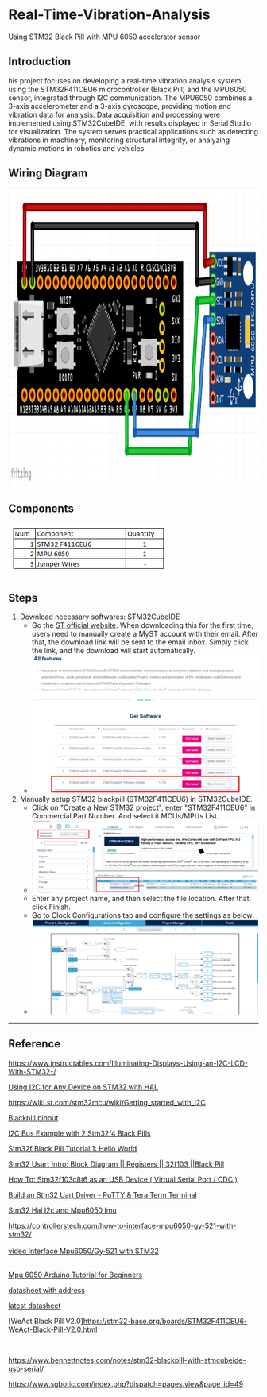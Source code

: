 # Real-Time-Vibration-Analysis
Using STM32 Black Pill with MPU 6050 accelerator sensor

## Introduction
his project focuses on developing a real-time vibration analysis system using the STM32F411CEU6 microcontroller (Black Pill) and the MPU6050 sensor, integrated through I2C communication. The MPU6050 combines a 3-axis accelerometer and a 3-axis gyroscope, providing motion and vibration data for analysis. Data acquisition and processing were implemented using STM32CubeIDE, with results displayed in Serial Studio for visualization. The system serves practical applications such as detecting vibrations in machinery, monitoring structural integrity, or analyzing dynamic motions in robotics and vehicles.

## Wiring Diagram
<img src="images\Wiring Diagram.png" width="1000" height="600" alt="Wiring Diagram">

## Components
<kbd>
<img src="images\BOM.png" alt="BOM">
</kbd>
  
## Steps
1. Download necessary softwares: STM32CubeIDE
   * Go the [ST official website](https://www.st.com/en/development-tools/stm32cubeide.html). When downloading this for the first time, users need to manually create a MyST account with their email. After that, the download link will be sent to the email inbox. Simply click the link, and the download will start automatically.
   * <kbd><img src="images\downloadStm32.png" alt="downloadStm32"></kbd>
2. Manually setup STM32 blackpill (STM32F411CEU6) in STM32CubeIDE.
   - Click on "Create a New STM32 project", enter "STM32F411CEU6" in Commercial Part Number. And select it MCUs/MPUs List.
   - <kbd><img src="images\selectBlackPill.png" alt="selectBlackPill"></kbd>
   - Enter any project name, and then select the file location. After that, click Finish.
   - Go to Clock Configurations tab and configure the settings as below:
   - <kbd><img src="images\clockConfig.png" alt="clockConfig"></kbd>


---
## Reference

https://www.instructables.com/Illuminating-Displays-Using-an-I2C-LCD-With-STM32-/

[Using I2C for Any Device on STM32 with HAL](https://www.youtube.com/watch?v=cvmQNTVJrzs)

https://wiki.st.com/stm32mcu/wiki/Getting_started_with_I2C

[Blackpill pinout](https://stm32world.com/wiki/Black_Pill#Pinout)

[I2C Bus Example with 2 Stm32f4 Black Pills](https://www.youtube.com/watch?v=5RaKuFRM8Og)

[Stm32f Black Pill Tutorial 1: Hello World](https://www.youtube.com/watch?v=tkJy2gaKOxw)

[Stm32 Usart Intro: Block Diagram || Registers || 32f103 ||Black Pill](https://www.youtube.com/watch?v=6LYwBEtF0gI)

[How To: Stm32f103c8t6 as an USB Device ( Virtual Serial Port / CDC )](https://www.youtube.com/watch?v=YZjnCOun1wU)

[Build an Stm32 Uart Driver - PuTTY & Tera Term Terminal](https://www.youtube.com/watch?v=i0evyvBKW90)

[Stm32 Hal I2c and Mpu6050 Imu](https://www.youtube.com/watch?v=P7a6qxacnO4)

https://controllerstech.com/how-to-interface-mpu6050-gy-521-with-stm32/
<br>
<br>
[video Interface Mpu6050/Gy-521 with STM32](https://www.youtube.com/watch?v=xxphp9wDnHA)
<br>
<br>


[Mpu 6050 Arduino Tutorial for Beginners](https://www.youtube.com/watch?v=SVI_NldMjlE)

[datasheet with address](https://download.mikroe.com/documents/datasheets/MPU-6000_datasheet.pdf)

[latest datasheet](https://invensense.tdk.com/wp-content/uploads/2015/02/MPU-6000-Register-Map1.pdf)

[WeAct Black Pill V2.0]https://stm32-base.org/boards/STM32F411CEU6-WeAct-Black-Pill-V2.0.html

<br>

https://www.bennettnotes.com/notes/stm32-blackpill-with-stmcubeide-usb-serial/

https://www.sgbotic.com/index.php?dispatch=pages.view&page_id=49

